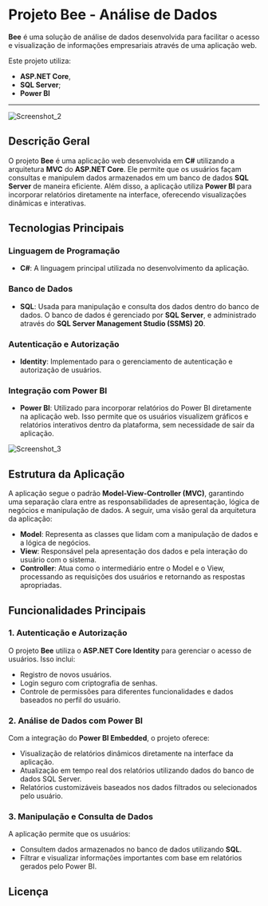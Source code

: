 # Projeto Bee - Análise de Dados

**Bee** é uma solução de análise de dados desenvolvida para facilitar o acesso e visualização de informações empresariais através de uma aplicação web. 

Este projeto utiliza: 
- **ASP.NET Core**,
- **SQL Server**;
- **Power BI**

---

![Screenshot_2](https://github.com/user-attachments/assets/47114655-eb2e-4f25-a235-fe356b980d7e)

## Descrição Geral

O projeto **Bee** é uma aplicação web desenvolvida em **C#** utilizando a arquitetura **MVC** do **ASP.NET Core**. Ele permite que os usuários façam consultas e manipulem dados armazenados em um banco de dados **SQL Server** de maneira eficiente. Além disso, a aplicação utiliza **Power BI** para incorporar relatórios diretamente na interface, oferecendo visualizações dinâmicas e interativas.

## Tecnologias Principais

### Linguagem de Programação
- **C#**: A linguagem principal utilizada no desenvolvimento da aplicação.

### Banco de Dados
- **SQL**: Usada para manipulação e consulta dos dados dentro do banco de dados. O banco de dados é gerenciado por **SQL Server**, e administrado através do **SQL Server Management Studio (SSMS) 20**.

### Autenticação e Autorização
- **Identity**: Implementado para o gerenciamento de autenticação e autorização de usuários.

### Integração com Power BI
- **Power BI**: Utilizado para incorporar relatórios do Power BI diretamente na aplicação web. Isso permite que os usuários visualizem gráficos e relatórios interativos dentro da plataforma, sem necessidade de sair da aplicação.

![Screenshot_3](https://github.com/user-attachments/assets/dc89dbcf-3e47-4399-9f2d-8564009ba7e0)

## Estrutura da Aplicação

A aplicação segue o padrão **Model-View-Controller (MVC)**, garantindo uma separação clara entre as responsabilidades de apresentação, lógica de negócios e manipulação de dados. A seguir, uma visão geral da arquitetura da aplicação:

- **Model**: Representa as classes que lidam com a manipulação de dados e a lógica de negócios.
- **View**: Responsável pela apresentação dos dados e pela interação do usuário com o sistema.
- **Controller**: Atua como o intermediário entre o Model e o View, processando as requisições dos usuários e retornando as respostas apropriadas.

## Funcionalidades Principais

### 1. Autenticação e Autorização
O projeto **Bee** utiliza o **ASP.NET Core Identity** para gerenciar o acesso de usuários. Isso inclui:
- Registro de novos usuários.
- Login seguro com criptografia de senhas.
- Controle de permissões para diferentes funcionalidades e dados baseados no perfil do usuário.

### 2. Análise de Dados com Power BI
Com a integração do **Power BI Embedded**, o projeto oferece:
- Visualização de relatórios dinâmicos diretamente na interface da aplicação.
- Atualização em tempo real dos relatórios utilizando dados do banco de dados SQL Server.
- Relatórios customizáveis baseados nos dados filtrados ou selecionados pelo usuário.

### 3. Manipulação e Consulta de Dados
A aplicação permite que os usuários:
- Consultem dados armazenados no banco de dados utilizando **SQL**.
- Filtrar e visualizar informações importantes com base em relatórios gerados pelo Power BI.

## Licença


